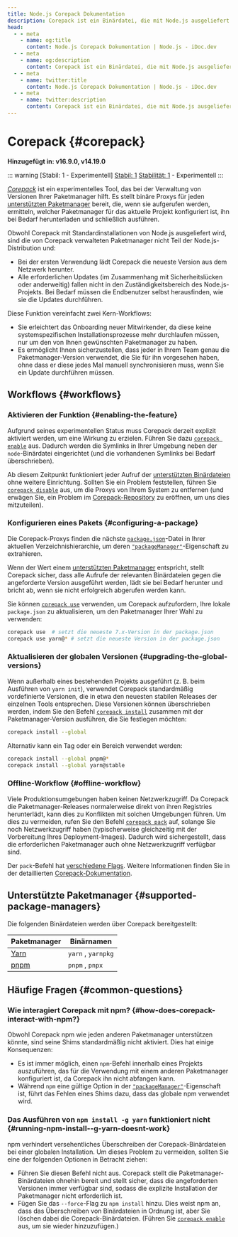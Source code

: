 ```yaml
---
title: Node.js Corepack Dokumentation
description: Corepack ist ein Binärdatei, die mit Node.js ausgeliefert wird und eine Standard-Schnittstelle zum Verwalten von Paketmanagern wie npm, pnpm und Yarn bietet. Es ermöglicht Benutzern, einfach zwischen verschiedenen Paketmanagern und Versionen zu wechseln, um die Kompatibilität zu gewährleisten und den Entwicklungsprozess zu vereinfachen.
head:
  - - meta
    - name: og:title
      content: Node.js Corepack Dokumentation | Node.js - iDoc.dev
  - - meta
    - name: og:description
      content: Corepack ist ein Binärdatei, die mit Node.js ausgeliefert wird und eine Standard-Schnittstelle zum Verwalten von Paketmanagern wie npm, pnpm und Yarn bietet. Es ermöglicht Benutzern, einfach zwischen verschiedenen Paketmanagern und Versionen zu wechseln, um die Kompatibilität zu gewährleisten und den Entwicklungsprozess zu vereinfachen.
  - - meta
    - name: twitter:title
      content: Node.js Corepack Dokumentation | Node.js - iDoc.dev
  - - meta
    - name: twitter:description
      content: Corepack ist ein Binärdatei, die mit Node.js ausgeliefert wird und eine Standard-Schnittstelle zum Verwalten von Paketmanagern wie npm, pnpm und Yarn bietet. Es ermöglicht Benutzern, einfach zwischen verschiedenen Paketmanagern und Versionen zu wechseln, um die Kompatibilität zu gewährleisten und den Entwicklungsprozess zu vereinfachen.
---
```



# Corepack {#corepack}

**Hinzugefügt in: v16.9.0, v14.19.0**

::: warning [Stabil: 1 - Experimentell]
[Stabil: 1](/de/nodejs/api/documentation#stability-index) [Stabilität: 1](/de/nodejs/api/documentation#stability-index) - Experimentell
:::

*<a href="https://github.com/nodejs/corepack">Corepack</a>* ist ein experimentelles Tool, das bei der Verwaltung von Versionen Ihrer Paketmanager hilft. Es stellt binäre Proxys für jeden [unterstützten Paketmanager](/de/nodejs/api/corepack#supported-package-managers) bereit, die, wenn sie aufgerufen werden, ermitteln, welcher Paketmanager für das aktuelle Projekt konfiguriert ist, ihn bei Bedarf herunterladen und schließlich ausführen.

Obwohl Corepack mit Standardinstallationen von Node.js ausgeliefert wird, sind die von Corepack verwalteten Paketmanager nicht Teil der Node.js-Distribution und:

- Bei der ersten Verwendung lädt Corepack die neueste Version aus dem Netzwerk herunter.
- Alle erforderlichen Updates (im Zusammenhang mit Sicherheitslücken oder anderweitig) fallen nicht in den Zuständigkeitsbereich des Node.js-Projekts. Bei Bedarf müssen die Endbenutzer selbst herausfinden, wie sie die Updates durchführen.

Diese Funktion vereinfacht zwei Kern-Workflows:

- Sie erleichtert das Onboarding neuer Mitwirkender, da diese keine systemspezifischen Installationsprozesse mehr durchlaufen müssen, nur um den von Ihnen gewünschten Paketmanager zu haben.
- Es ermöglicht Ihnen sicherzustellen, dass jeder in Ihrem Team genau die Paketmanager-Version verwendet, die Sie für ihn vorgesehen haben, ohne dass er diese jedes Mal manuell synchronisieren muss, wenn Sie ein Update durchführen müssen.

## Workflows {#workflows}

### Aktivieren der Funktion {#enabling-the-feature}

Aufgrund seines experimentellen Status muss Corepack derzeit explizit aktiviert werden, um eine Wirkung zu erzielen. Führen Sie dazu [`corepack enable`](https://github.com/nodejs/corepack#corepack-enable--name) aus. Dadurch werden die Symlinks in Ihrer Umgebung neben der `node`-Binärdatei eingerichtet (und die vorhandenen Symlinks bei Bedarf überschrieben).

Ab diesem Zeitpunkt funktioniert jeder Aufruf der [unterstützten Binärdateien](/de/nodejs/api/corepack#supported-package-managers) ohne weitere Einrichtung. Sollten Sie ein Problem feststellen, führen Sie [`corepack disable`](https://github.com/nodejs/corepack#corepack-disable--name) aus, um die Proxys von Ihrem System zu entfernen (und erwägen Sie, ein Problem im [Corepack-Repository](https://github.com/nodejs/corepack) zu eröffnen, um uns dies mitzuteilen).


### Konfigurieren eines Pakets {#configuring-a-package}

Die Corepack-Proxys finden die nächste [`package.json`](/de/nodejs/api/packages#nodejs-packagejson-field-definitions)-Datei in Ihrer aktuellen Verzeichnishierarchie, um deren [`"packageManager"`](/de/nodejs/api/packages#packagemanager)-Eigenschaft zu extrahieren.

Wenn der Wert einem [unterstützten Paketmanager](/de/nodejs/api/corepack#supported-package-managers) entspricht, stellt Corepack sicher, dass alle Aufrufe der relevanten Binärdateien gegen die angeforderte Version ausgeführt werden, lädt sie bei Bedarf herunter und bricht ab, wenn sie nicht erfolgreich abgerufen werden kann.

Sie können [`corepack use`](https://github.com/nodejs/corepack#corepack-use-nameversion) verwenden, um Corepack aufzufordern, Ihre lokale `package.json` zu aktualisieren, um den Paketmanager Ihrer Wahl zu verwenden:

```bash [BASH]
corepack use  # setzt die neueste 7.x-Version in der package.json
corepack use yarn@* # setzt die neueste Version in der package.json
```
### Aktualisieren der globalen Versionen {#upgrading-the-global-versions}

Wenn außerhalb eines bestehenden Projekts ausgeführt (z. B. beim Ausführen von `yarn init`), verwendet Corepack standardmäßig vordefinierte Versionen, die in etwa den neuesten stabilen Releases der einzelnen Tools entsprechen. Diese Versionen können überschrieben werden, indem Sie den Befehl [`corepack install`](https://github.com/nodejs/corepack#corepack-install--g--global---all--nameversion) zusammen mit der Paketmanager-Version ausführen, die Sie festlegen möchten:

```bash [BASH]
corepack install --global 
```
Alternativ kann ein Tag oder ein Bereich verwendet werden:

```bash [BASH]
corepack install --global pnpm@*
corepack install --global yarn@stable
```
### Offline-Workflow {#offline-workflow}

Viele Produktionsumgebungen haben keinen Netzwerkzugriff. Da Corepack die Paketmanager-Releases normalerweise direkt von ihren Registries herunterlädt, kann dies zu Konflikten mit solchen Umgebungen führen. Um dies zu vermeiden, rufen Sie den Befehl [`corepack pack`](https://github.com/nodejs/corepack#corepack-pack---all--nameversion) auf, solange Sie noch Netzwerkzugriff haben (typischerweise gleichzeitig mit der Vorbereitung Ihres Deployment-Images). Dadurch wird sichergestellt, dass die erforderlichen Paketmanager auch ohne Netzwerkzugriff verfügbar sind.

Der `pack`-Befehl hat [verschiedene Flags](https://github.com/nodejs/corepack#utility-commands). Weitere Informationen finden Sie in der detaillierten [Corepack-Dokumentation](https://github.com/nodejs/corepack#readme).


## Unterstützte Paketmanager {#supported-package-managers}

Die folgenden Binärdateien werden über Corepack bereitgestellt:

| Paketmanager | Binärnamen |
| --- | --- |
| [Yarn](https://yarnpkg.com/) | `yarn`  ,   `yarnpkg` |
| [pnpm](https://pnpm.io/) | `pnpm`  ,   `pnpx` |
## Häufige Fragen {#common-questions}

### Wie interagiert Corepack mit npm? {#how-does-corepack-interact-with-npm?}

Obwohl Corepack npm wie jeden anderen Paketmanager unterstützen könnte, sind seine Shims standardmäßig nicht aktiviert. Dies hat einige Konsequenzen:

-  Es ist immer möglich, einen `npm`-Befehl innerhalb eines Projekts auszuführen, das für die Verwendung mit einem anderen Paketmanager konfiguriert ist, da Corepack ihn nicht abfangen kann.
-  Während `npm` eine gültige Option in der [`"packageManager"`](/de/nodejs/api/packages#packagemanager)-Eigenschaft ist, führt das Fehlen eines Shims dazu, dass das globale npm verwendet wird.

### Das Ausführen von `npm install -g yarn` funktioniert nicht {#running-npm-install--g-yarn-doesnt-work}

npm verhindert versehentliches Überschreiben der Corepack-Binärdateien bei einer globalen Installation. Um dieses Problem zu vermeiden, sollten Sie eine der folgenden Optionen in Betracht ziehen:

-  Führen Sie diesen Befehl nicht aus. Corepack stellt die Paketmanager-Binärdateien ohnehin bereit und stellt sicher, dass die angeforderten Versionen immer verfügbar sind, sodass die explizite Installation der Paketmanager nicht erforderlich ist.
-  Fügen Sie das `--force`-Flag zu `npm install` hinzu. Dies weist npm an, dass das Überschreiben von Binärdateien in Ordnung ist, aber Sie löschen dabei die Corepack-Binärdateien. (Führen Sie [`corepack enable`](https://github.com/nodejs/corepack#corepack-enable--name) aus, um sie wieder hinzuzufügen.)

